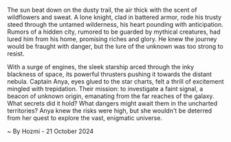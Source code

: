 
The sun beat down on the dusty trail, the air thick with the scent of wildflowers and sweat.  A lone knight, clad in battered armor, rode his trusty steed through the untamed wilderness, his heart pounding with anticipation.  Rumors of a hidden city, rumored to be guarded by mythical creatures, had lured him from his home, promising riches and glory.  He knew the journey would be fraught with danger, but the lure of the unknown was too strong to resist. 

With a surge of engines, the sleek starship arced through the inky blackness of space, its powerful thrusters pushing it towards the distant nebula.  Captain Anya, eyes glued to the star charts, felt a thrill of excitement mingled with trepidation.  Their mission: to investigate a faint signal, a beacon of unknown origin, emanating from the far reaches of the galaxy.  What secrets did it hold?  What dangers might await them in the uncharted territories?  Anya knew the risks were high, but she wouldn't be deterred from her quest to explore the vast, enigmatic universe. 

~ By Hozmi - 21 October 2024
